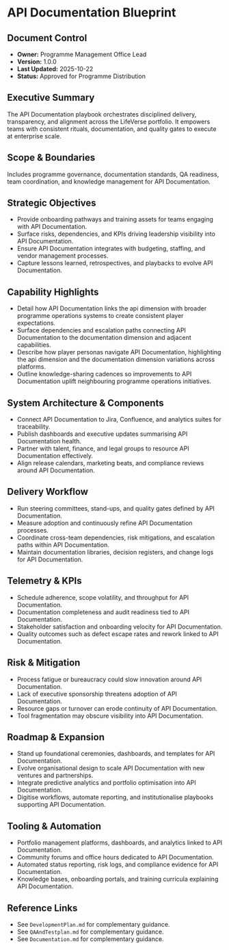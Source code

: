 # API Documentation Blueprint
## Document Control
- **Owner:** Programme Management Office Lead
- **Version:** 1.0.0
- **Last Updated:** 2025-10-22
- **Status:** Approved for Programme Distribution

## Executive Summary
The API Documentation playbook orchestrates disciplined delivery, transparency, and alignment across
the LifeVerse portfolio. It empowers teams with consistent rituals, documentation, and quality gates
to execute at enterprise scale.

## Scope & Boundaries
Includes programme governance, documentation standards, QA readiness, team coordination, and
knowledge management for API Documentation.

## Strategic Objectives
- Provide onboarding pathways and training assets for teams engaging with API Documentation.
- Surface risks, dependencies, and KPIs driving leadership visibility into API Documentation.
- Ensure API Documentation integrates with budgeting, staffing, and vendor management processes.
- Capture lessons learned, retrospectives, and playbacks to evolve API Documentation.

## Capability Highlights
- Detail how API Documentation links the api dimension with broader programme operations systems to create consistent player expectations.
- Surface dependencies and escalation paths connecting API Documentation to the documentation dimension and adjacent capabilities.
- Describe how player personas navigate API Documentation, highlighting the api dimension and the documentation dimension variations across platforms.
- Outline knowledge-sharing cadences so improvements to API Documentation uplift neighbouring programme operations initiatives.

## System Architecture & Components
- Connect API Documentation to Jira, Confluence, and analytics suites for traceability.
- Publish dashboards and executive updates summarising API Documentation health.
- Partner with talent, finance, and legal groups to resource API Documentation effectively.
- Align release calendars, marketing beats, and compliance reviews around API Documentation.

## Delivery Workflow
- Run steering committees, stand-ups, and quality gates defined by API Documentation.
- Measure adoption and continuously refine API Documentation processes.
- Coordinate cross-team dependencies, risk mitigations, and escalation paths within API Documentation.
- Maintain documentation libraries, decision registers, and change logs for API Documentation.

## Telemetry & KPIs
- Schedule adherence, scope volatility, and throughput for API Documentation.
- Documentation completeness and audit readiness tied to API Documentation.
- Stakeholder satisfaction and onboarding velocity for API Documentation.
- Quality outcomes such as defect escape rates and rework linked to API Documentation.

## Risk & Mitigation
- Process fatigue or bureaucracy could slow innovation around API Documentation.
- Lack of executive sponsorship threatens adoption of API Documentation.
- Resource gaps or turnover can erode continuity of API Documentation.
- Tool fragmentation may obscure visibility into API Documentation.

## Roadmap & Expansion
- Stand up foundational ceremonies, dashboards, and templates for API Documentation.
- Evolve organisational design to scale API Documentation with new ventures and partnerships.
- Integrate predictive analytics and portfolio optimisation into API Documentation.
- Digitise workflows, automate reporting, and institutionalise playbooks supporting API Documentation.

## Tooling & Automation
- Portfolio management platforms, dashboards, and analytics linked to API Documentation.
- Community forums and office hours dedicated to API Documentation.
- Automated status reporting, risk logs, and compliance evidence for API Documentation.
- Knowledge bases, onboarding portals, and training curricula explaining API Documentation.

## Reference Links
- See `DevelopmentPlan.md` for complementary guidance.
- See `QAAndTestplan.md` for complementary guidance.
- See `Documentation.md` for complementary guidance.
